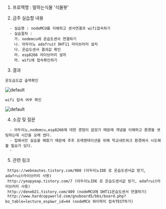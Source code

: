 1. 프로젝명 : 말하는식물 '식물봇'

2. 금주 실습할 내용
```
  - 실습명 : nodeMCU를 이해하고 센서연결과 wifi접속하기
  - 실습절차 :
    가. nodemcu에 온습도센서 연결하기
    나. 아두이노 adafruit DHT11 라이브러리 설치
    다. 온습도센서 결과값 확인
    라. esp8266 라이브러리 설치
    마. wifi에 접속확인하기
```
3. 결과
```
온도습도값 출력확인
```
![default](https://user-images.githubusercontent.com/31499111/48675557-9bbc4580-eb9d-11e8-9fa0-b5243d905ed0.PNG)
```
wifi 접속 여부 확인
```
![default](https://user-images.githubusercontent.com/31499111/48675558-a4148080-eb9d-11e8-8407-fb21094d00a3.PNG)

4. 소감 및 질문
```
  - 아두이노,nodemcu,esp8266에 대한 경험이 없었기 때문에 개념을 이해하고 환경을 셋팅하는데 시간을 오래 썼다.
  - 집에서만 실습을 해왔기 때문에 추후 프레젠테이션을 위해 학교네트워크 환경에서 시도해 볼 필요가 있다.
  - 
```
5. 관련 링크
```
 https://webnautes.tistory.com/980 (아두이노IDE 로 온습도센서값 받기, adafruit라이브러리 사용)
 http://yeapyeap.tistory.com/7 (아두이노IDE 로 온습도센서값 받기, adafruit라이브러리 사용)
 http://deneb21.tistory.com/409 (nodeMCU에 DHT11온습도센서 연결하기)
 http://www.hardcopyworld.com/gnuboard5/bbs/board.php?bo_table=lecture_esp&wr_id=44 (nodeMCU 와이파이 접속TEST하기)
```

